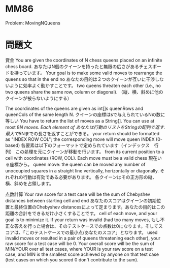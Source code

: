 # MM86
Problem: MovingNQueens

# 問題文

賞金
You are given the coordinates of N chess queens placed on an infinite chess board. 
あなたはN個のクイーンを持ったと無限の広さがあるチェスボードを持っています。
Your goal is to make some valid moves to rearrange the queens so that in the end no 
あなたの目的は２つのクイーンが互いに干渉しないように効率よく動かすことです。
two queens threaten each other (i.e., no two queens share the same row, column or diagonal).
（縦、横、斜めに他のクイーンが被らないようにする）

The coordinates of the queens are given as int[]s queenRows and queenCols of the same length N. 
クイーンの座標はsで与えられているNの数に等しい
You have to return the list of moves as a String[]. You can use at most 8*N moves. Each element of 
あなたは行動のリストをStringの配列で返す. 最大で8*Nまでの長さを返すことができる。
your return should be formatted as "INDEX ROW COL"; the corresponding move will move queen INDEX (0-based) 
各要素は以下のフォーマットで定められています（インデックス　行　列） この処理を元にクイーンが移動を行います。
from its current position to a cell with coordinates (ROW, COL). Each move must be a valid chess 
現在いる座標から。
queen move: the queen can be moved any number of unoccupied squares in a straight line vertically, horizontally or diagonally.
それぞれの行動は有効である必要があります。 各クイーンはその正方形の縦、横、斜めを占領します。

点数計算
Your raw score for a test case will be the sum of Chebyshev distances between starting cell and end 
あなたのスコアはクイーンの初期位置と最終位置のChebyshev distancesによって定まります。あなたの目的はこの距離の合計をできるだけ小さくすることです。
cell of each move, and your goal is to minimize it. If your return was invalid (had too many moves, 
もし不正な答えを行った場合は、そのテストケースでの点数は0になります。そしてスコアは、「このテストケースでの最小点/あなたのスコア」となります。
used invalid moves or resulted in a pair of queens threatening each other), your raw score for a test 
case will be 0. Your overall score will be the sum of MIN/YOUR over all test cases, where YOUR is your 
raw score on a test case, and MIN is the smallest score achieved by anyone on that test case (test cases 
on which you scored 0 don't contribute to the sum).